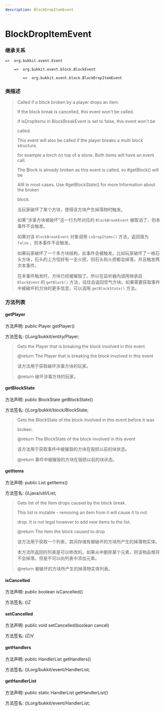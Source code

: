 ```yaml
---
description: BlockDropItemEvent
---
```


# BlockDropItemEvent

### 继承关系

    =>  org.bukkit.event.Event

        =>  org.bukkit.event.block.BlockEvent

            =>  org.bukkit.event.block.BlockDropItemEvent

### 类描述

> Called if a block broken by a player drops an item.
> 
> If the block break is cancelled, this event won't be called.
> 
> If isDropItems in BlockBreakEvent is set to false, this event won't be
> 
> called.
> 
> This event will also be called if the player breaks a multi block structure,
> 
> for example a torch on top of a stone. Both items will have an event call.
> 
> The Block is already broken as this event is called, so #getBlock() will be
> 
> AIR in most cases. Use #getBlockState() for more Information about the broken
> 
> block.
> 
> <p>
> 
> 当玩家破坏了某个方块，使得该方块产生掉落物时触发。
> 
> 如果“涉事方块被破坏”这一行为所对应的 `BlockBreakEvent` 被取消了，则本事件不会触发。
> 
> 如果对该 `BlockBreakEvent` 对象调用 `isDropItems()` 方法，返回值为 `false` ，则本事件不会触发。
> 
> 如果玩家破坏了一个多方块结构，此事件会被触发。比如玩家破坏了一格石头方块，石头的上方恰好有一支火把，则石头和火把都会掉落，并且触发两次本事件。
> 
> 在本事件触发时，方块已经被摧毁了。所以在监听器内调用继承自 `BlockEvent` 的 `getBlock()` 方法，往往会返回空气方块。如果需要获取事件中被破坏的方块的更多信息，可以调用 `getBlockState()` 方法。

### 方法列表

#### getPlayer

方法声明: public Player getPlayer()

方法签名: ()Lorg/bukkit/entity/Player;

> Gets the Player that is breaking the block involved in this event.
> 
> @return The Player that is breaking the block involved in this event
> 
> <p>
> 
> 该方法用于获取破坏涉事方块的玩家。
> 
> @return 破坏涉事方块的玩家。

#### getBlockState

方法声明: public BlockState getBlockState()

方法签名: ()Lorg/bukkit/block/BlockState;

> Gets the BlockState of the block involved in this event before it was
> 
> broken.
> 
> @return The BlockState of the block involved in this event
> 
> <p>
> 
> 该方法用于获取事件中被摧毁的方块在毁损以前的块状态。
> 
> @return 事件中被摧毁的方块在毁损以前的块状态。

#### getItems

方法声明: public List<Item> getItems()

方法签名: ()Ljava/util/List;

> Gets list of the Item drops caused by the block break.
> 
> This list is mutable - removing an item from it will cause it to not
> 
> drop. It is not legal however to add new items to the list.
> 
> @return The Item the block caused to drop
> 
> <p>
> 
> 该方法用于获取一个列表，其间存储有被破坏的方块所产生的掉落物实体。
> 
> 本方法所返回的列表是可以修改的。如果从中删除某个元素，则该物品堆将不会掉落。但是不可以向列表中添加元素。
> 
> @return 被破坏的方块所产生的掉落物实体列表。

#### isCancelled

方法声明: public boolean isCancelled()

方法签名: ()Z

#### setCancelled

方法声明: public void setCancelled(boolean cancel)

方法签名: (Z)V

#### getHandlers

方法声明: public HandlerList getHandlers()

方法签名: ()Lorg/bukkit/event/HandlerList;

#### getHandlerList

方法声明: public static HandlerList getHandlerList()

方法签名: ()Lorg/bukkit/event/HandlerList;